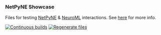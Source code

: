 ### NetPyNE Showcase

Files for testing [NetPyNE](https://netpyne.org) & [NeuroML](https://docs.neuroml.org) interactions. See [here](https://docs.neuroml.org/Userdocs/Software/Tools/NetPyNE.html#userdocs-netpyne) for more info. 

[![Continuous builds](https://github.com/OpenSourceBrain/NetPyNEShowcase/actions/workflows/omv-ci.yml/badge.svg)](https://github.com/OpenSourceBrain/NetPyNEShowcase/actions/workflows/omv-ci.yml) [![Regenerate files](https://github.com/OpenSourceBrain/NetPyNEShowcase/actions/workflows/non-omv.yml/badge.svg)](https://github.com/OpenSourceBrain/NetPyNEShowcase/actions/workflows/non-omv.yml)


